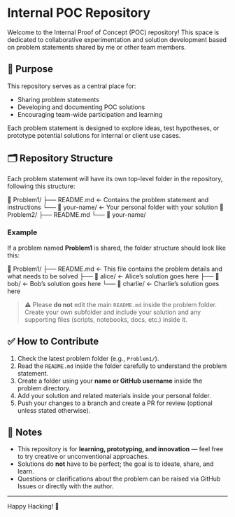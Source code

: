 # Internal POC Repository

Welcome to the Internal Proof of Concept (POC) repository! This space is dedicated to collaborative experimentation and solution development based on problem statements shared by me or other team members.

## 📌 Purpose

This repository serves as a central place for:

- Sharing problem statements
- Developing and documenting POC solutions
- Encouraging team-wide participation and learning

Each problem statement is designed to explore ideas, test hypotheses, or prototype potential solutions for internal or client use cases.

## 🗂 Repository Structure

Each problem statement will have its own top-level folder in the repository, following this structure:

📁 Problem1/
├── README.md ← Contains the problem statement and instructions
└── 📁 your-name/ ← Your personal folder with your solution
📁 Problem2/
├── README.md
└── 📁 your-name/


### Example

If a problem named **Problem1** is shared, the folder structure should look like this:

📁 Problem1/
├── README.md ← This file contains the problem details and what needs to be solved
├── 📁 alice/ ← Alice’s solution goes here
├── 📁 bob/ ← Bob’s solution goes here
└── 📁 charlie/ ← Charlie’s solution goes here


> ⚠️ Please **do not** edit the main `README.md` inside the problem folder. Create your own subfolder and include your solution and any supporting files (scripts, notebooks, docs, etc.) inside it.

## ✅ How to Contribute

1. Check the latest problem folder (e.g., `Problem1/`).
2. Read the `README.md` inside the folder carefully to understand the problem statement.
3. Create a folder using your **name or GitHub username** inside the problem directory.
4. Add your solution and related materials inside your personal folder.
5. Push your changes to a branch and create a PR for review (optional unless stated otherwise).

## 📣 Notes

- This repository is for **learning, prototyping, and innovation** — feel free to try creative or unconventional approaches.
- Solutions do **not** have to be perfect; the goal is to ideate, share, and learn.
- Questions or clarifications about the problem can be raised via GitHub Issues or directly with the author.

---

Happy Hacking! 🚀
